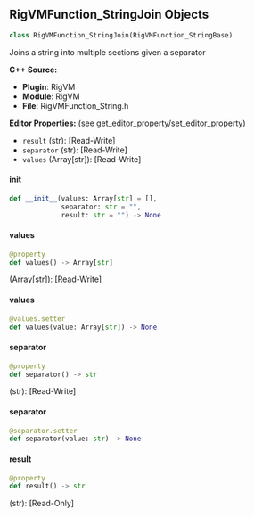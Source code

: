 ## RigVMFunction_StringJoin Objects

```python
class RigVMFunction_StringJoin(RigVMFunction_StringBase)
```

Joins a string into multiple sections given a separator

**C++ Source:**

- **Plugin**: RigVM
- **Module**: RigVM
- **File**: RigVMFunction_String.h

**Editor Properties:** (see get_editor_property/set_editor_property)

- ``result`` (str):  [Read-Write]
- ``separator`` (str):  [Read-Write]
- ``values`` (Array[str]):  [Read-Write]

<a id="unreal.RigVMFunction_StringJoin.__init__"></a>

#### __init__

```python
def __init__(values: Array[str] = [],
             separator: str = "",
             result: str = "") -> None
```

<a id="unreal.RigVMFunction_StringJoin.values"></a>

#### values

```python
@property
def values() -> Array[str]
```

(Array[str]):  [Read-Write]

<a id="unreal.RigVMFunction_StringJoin.values"></a>

#### values

```python
@values.setter
def values(value: Array[str]) -> None
```

<a id="unreal.RigVMFunction_StringJoin.separator"></a>

#### separator

```python
@property
def separator() -> str
```

(str):  [Read-Write]

<a id="unreal.RigVMFunction_StringJoin.separator"></a>

#### separator

```python
@separator.setter
def separator(value: str) -> None
```

<a id="unreal.RigVMFunction_StringJoin.result"></a>

#### result

```python
@property
def result() -> str
```

(str):  [Read-Only]

<a id="unreal.RigUnit_StringJoin"></a>